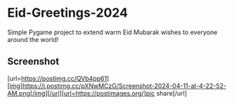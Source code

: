 # Eid-Greetings-2024
Simple Pygame project to extend warm Eid Mubarak wishes to everyone around the world!
## Screenshot
[url=https://postimg.cc/QVb4pp61][img]https://i.postimg.cc/pXNwMCzG/Screenshot-2024-04-11-at-4-22-52-AM.png[/img][/url][url=https://postimages.org/]pic share[/url]
